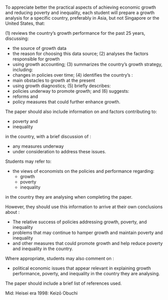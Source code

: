 To appreciate better the practical aspects of achieving economic growth and reducing poverty and inequality, each student will prepare a growth analysis for a specific country, preferably in Asia, but not Singapore or the United States, that:

(1) reviews the country’s growth performance for the past 25 years, discussing:
  * the source of growth data
  * the reason for choosing this data source;
(2) analyses the factors responsible for growth
  * using growth accounting;
(3) summarizes the country’s growth strategy, including:
  * changes in policies over time;
(4) identifies the country’s :
  * main obstacles to growth at the present
  * using growth diagnostics;
(5) briefly describes:
  * policies underway to promote growth; and
(6) suggests:
  * reforms and
  * policy measures that could further enhance growth.

The paper should also include information on and factors contributing to:
* poverty and
* inequality

in the country, with a brief discussion of :
* any measures underway
* under consideration to address these issues.

Students may refer to:
* the views of economists on the policies and performance regarding:
  * growth
  * poverty
  * inequality

in the country they are analysing when completing the paper.

However, they should use this information to arrive at their own conclusions about :
* The relative success of policies addressing growth, poverty, and inequality
* problems that may continue to hamper growth and maintain poverty and inequality
* and other measures that could promote growth and help reduce poverty and inequality in the country.

Where appropriate, students may also comment on :
* political economic issues that appear relevant in explaining growth performance, poverty, and inequality in the country they are analysing.

The paper should include a brief list of references used.

Mid: Heisei era
1998:
Keizō Obuchi
